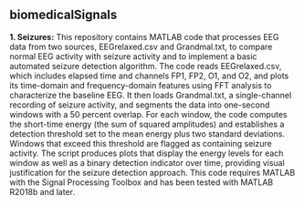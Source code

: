 ## biomedicalSignals

**1. Seizures:** This repository contains MATLAB code that processes EEG data from two sources, EEGrelaxed.csv and Grandmal.txt, to compare normal EEG activity with seizure activity and to implement a basic automated seizure detection algorithm. The code reads EEGrelaxed.csv, which includes elapsed time and channels FP1, FP2, O1, and O2, and plots its time-domain and frequency-domain features using FFT analysis to characterize the baseline EEG. It then loads Grandmal.txt, a single-channel recording of seizure activity, and segments the data into one-second windows with a 50 percent overlap. For each window, the code computes the short-time energy (the sum of squared amplitudes) and establishes a detection threshold set to the mean energy plus two standard deviations. Windows that exceed this threshold are flagged as containing seizure activity. The script produces plots that display the energy levels for each window as well as a binary detection indicator over time, providing visual justification for the seizure detection approach. This code requires MATLAB with the Signal Processing Toolbox and has been tested with MATLAB R2018b and later.
